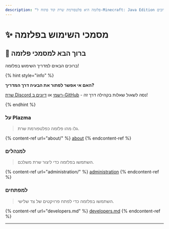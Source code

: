 ```yaml
---
description: "פלזמה היא פלטפורמת שרת קוד פתוח ל-Minecraft: Java Edition שמשתמשת ביישום ניסיוני מבוסס נייר ותכני משחק מותאמים אישית מרובים."
---
```


# ✨ מסמכי השימוש בפלזמה

## 👋 ברוך הבא למסמכי פלזמה

ברוכים הבאים למדריך השימוש בפלזמה!

{% hint style="info" %}

**האם אי אפשר לפתור את הבעיה דרך המדריך?**

[שרת Discord רשמי](https://discord.gg/MmfC52K8A8) או [דיונים ב-GitHub](https://github.com/PlazmaMC/PlazmaBukkit/discussions) - נסה לשאול שאלות בקהילה דרך זה!

{% endhint %}

### על Plazma

> גלו מהו פלזמה כפלטפורמת שרת.

{% content-ref url="about/" %}
[about](about/)
{% endcontent-ref %}

### למנהלים

> השתמשו בפלזמה כדי ליצור שרת משלכם.

{% content-ref url="administration/" %}
[administration](administration/)
{% endcontent-ref %}

### למפתחים

> השתמשו בפלזמה כדי לפתח פרויקטים של צד שלישי.

{% content-ref url="developers.md" %}
[developers.md](developers.md)
{% endcontent-ref %}

***

